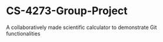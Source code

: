 # CS-4273-Group-Project
A collaboratively made scientific calculator to demonstrate Git functionalities
